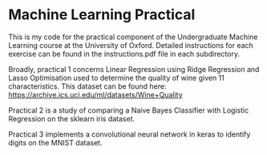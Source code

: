 # Machine Learning Practical
This is my code for the practical component of the Undergraduate Machine Learning course at the University of Oxford. 
Detailed instructions for each exercise can be found in the instructions.pdf file in each subdirectory.

Broadly, practical 1 concerns Linear Regression using Ridge Regression and Lasso Optimisation used to determine the quality of wine given 11 characteristics. This dataset can be found here: https://archive.ics.uci.edu/ml/datasets/Wine+Quality

Practical 2 is a study of comparing a Naive Bayes Classifier with Logistic Regression on the sklearn iris dataset.

Practical 3 implements a convolutional neural network in keras to identify digits on the MNIST dataset. 
